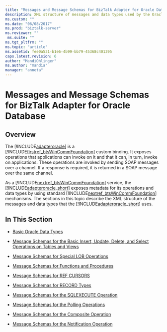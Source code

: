 ```yaml
---
title: "Messages and Message Schemas for BizTalk Adapter for Oracle Database | Microsoft Docs"
description: XML structure of messages and data types used by the Oracle Database adapter for BizTalk Server
ms.custom: ""
ms.date: "06/08/2017"
ms.prod: "biztalk-server"
ms.reviewer: ""
 ms.suite: ""
ms.tgt_pltfrm: ""
ms.topic: "article"
ms.assetid: fee0a531-b1e6-4b99-bb79-45368c401395
caps.latest.revision: 6
author: "MandiOhlinger"
ms.author: "mandia"
manager: "anneta"
---
```

# Messages and Message Schemas for BizTalk Adapter for Oracle Database

## Overview
The [!INCLUDE[adapteroracle](../../includes/adapteroracle-md.md)] is a [!INCLUDE[firstref_btsWinCommFoundation](../../includes/firstref-btswincommfoundation-md.md)] custom binding. It exposes operations that applications can invoke on it and that it can, in turn, invoke on applications. These operations are invoked by sending SOAP messages over a channel. If a response is required, it is returned in a SOAP message over the same channel.  
  
 As a [!INCLUDE[nextref_btsWinCommFoundation](../../includes/nextref-btswincommfoundation-md.md)] service, the [!INCLUDE[adapteroracle_short](../../includes/adapteroracle-short-md.md)] exposes metadata for its operations and data types by using standard [!INCLUDE[nextref_btsWinCommFoundation](../../includes/nextref-btswincommfoundation-md.md)] mechanisms. The sections in this topic describe the XML structure of the messages and data types that the [!INCLUDE[adapteroracle_short](../../includes/adapteroracle-short-md.md)] uses.  
  
## In This Section  
  
-   [Basic Oracle Data Types](../../adapters-and-accelerators/adapter-oracle-database/basic-oracle-data-types1.md)  
  
-   [Message Schemas for the Basic Insert, Update, Delete, and Select Operations on Tables and Views](../../adapters-and-accelerators/adapter-oracle-database/message-schemas-for-insert-update-delete-and-select-on-tables-and-views.md)  
  
-   [Message Schemas for Special LOB Operations](../../adapters-and-accelerators/adapter-oracle-database/message-schemas-for-special-lob-operations2.md)  
  
-   [Message Schemas for Functions and Procedures](../../adapters-and-accelerators/adapter-oracle-database/message-schemas-for-functions-and-procedures.md)  
  
-   [Message Schemas for REF CURSORS](../../adapters-and-accelerators/adapter-oracle-database/message-schemas-for-ref-cursors.md)  
  
-   [Message Schemas for RECORD Types](../../adapters-and-accelerators/adapter-oracle-database/message-schemas-for-record-types.md)  
  
-   [Message Schemas for the SQLEXECUTE Operation](../../adapters-and-accelerators/adapter-oracle-database/message-schemas-for-the-sqlexecute-operation.md)  
  
-   [Message Schemas for the Polling Operations](../../adapters-and-accelerators/adapter-oracle-database/message-schemas-for-the-polling-operations2.md)  
  
-   [Message Schemas for the Composite Operation](../../adapters-and-accelerators/adapter-oracle-database/message-schemas-for-the-composite-operation2.md)  
  
-   [Message Schemas for the Notification Operation](../../adapters-and-accelerators/adapter-oracle-database/message-schemas-for-the-notification-operation1.md)  
  
